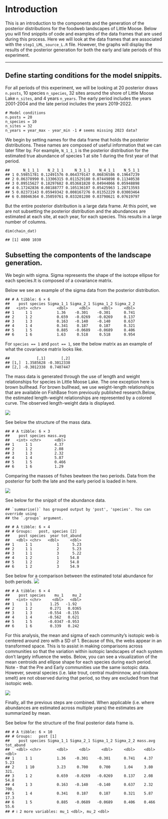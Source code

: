 # Introduction

This is an introduction to the components and the generation of the
posterior distributions for the foodweb landscapes of Little Moose.
Below you will find snippits of code and examples of the data frames
that are used during this process. Here we will look at the data frames
that are associated with the `step1_LML_source_L.R` file. However, the
graphs will display the results of the posterior generation for both the
early and late periods of this experiment.

------------------------------------------------------------------------

## Define starting conditions for the model snippits.

For all periods of this experiment, we will be looking at 20 posterior
draws `n.posts`, 10 species `n_species`, 32 sites around the shore of
Little Moose Lake `n_sites`, and 4 years `n_years`. The early period
includes the years 2001-2004 and the late period includes the years
2019-2022.

    # Model conditions
    n.posts = 20
    n_species = 10
    n_sites = 32
    n_years = year_max - year_min -1 # seems missing 2023 data?

We begin by setting names for the data frame that holds the posterior
distributions. These names are composed of useful information that we
can later filter by. For example, `N_1_1_1` is the posterior
distribution for the estimated true abundance of species 1 at site 1
during the first year of that period.

    ##      N_1_1_1    N_2_1_1     N_3_1_1    N_4_1_1    N_5_1_1
    ## 1 0.59851781 0.12491576 0.064379147 0.06836586 0.19647239
    ## 2 0.06378990 0.13306315 0.011529180 0.07449898 0.11340538
    ## 3 0.09515627 0.18297682 0.053681820 0.04944066 0.05948898
    ## 4 0.17242836 0.08188777 0.105136107 0.05425963 1.28713593
    ## 5 0.02373143 0.05949342 0.008167276 0.01352229 0.03003464
    ## 6 0.08046364 0.35059761 0.033201200 0.03798621 0.07619797

But the entire posterior distribution is a large data frame. At this
point, we are not subsetting the posterior distribution and the
abundances are estimated at each site, at each year, for each species.
This results in a large number of columns.

    dim(chain_dat)

    ## [1] 4000 1030

## Subsetting the compontents of the landscape generation.

We begin with sigma. Sigma represents the shape of the isotope ellipse
for each species.It is composed of a covariance matrix.

Below we see an example of the sigma data from the posterior
distribution.

    ## # A tibble: 6 × 6
    ##    post species Sigma_1_1 Sigma_2_1 Sigma_1_2 Sigma_2_2
    ##   <int> <chr>       <dbl>     <dbl>     <dbl>     <dbl>
    ## 1     1 1           1.36    -0.301    -0.301      0.741
    ## 2     1 2           0.659   -0.0269   -0.0269     0.137
    ## 3     1 3           0.163   -0.140    -0.140      0.637
    ## 4     1 4           0.341    0.187     0.187      0.321
    ## 5     1 5           0.885   -0.0689   -0.0689     0.406
    ## 6     1 6           1.63     0.518     0.518      0.954

For `species == 1` and `post == 1`, see the below matrix as an example
of what the covariance matrix looks like.

    ##            [,1]       [,2]
    ## [1,]  1.3585628 -0.3012338
    ## [2,] -0.3012338  0.7407447

The mass data is generated through the use of length and weight
relationships for species in Little Moose Lake. The one exception here
is brown bullhead. For brown bullhead, we use weight-length
relationships that are available on FishBase from previously published
research.Below, the estimated length-weight relationships are
represented by a colored curve. The observed length-weight data is
displayed.

![](PosteriorGeneration_files/figure-markdown_strict/unnamed-chunk-8-1.png)

See below the structure of the mass data.

    ## # A tibble: 6 × 3
    ##    post species mass.avg
    ##   <int> <chr>      <dbl>
    ## 1     1 1          4.37 
    ## 2     1 2          2.08 
    ## 3     1 3          2.32 
    ## 4     1 4          5.87 
    ## 5     1 5          0.466
    ## 6     1 6          1.29

Comparing the masses of fishes bewteen the two periods. Data from the
posterior for both the late and the early period is loaded in here.

![](PosteriorGeneration_files/figure-markdown_strict/unnamed-chunk-10-1.png)

See below for the snippit of the abundance data.

    ## `summarise()` has grouped output by 'post', 'species'. You can override using
    ## the `.groups` argument.

    ## # A tibble: 6 × 4
    ## # Groups:   post, species [2]
    ##    post species  year tot_abund
    ##   <dbl> <chr>   <dbl>     <dbl>
    ## 1     1 1           1      5.23
    ## 2     1 1           2      5.23
    ## 3     1 1           3      5.22
    ## 4     1 2           1     54.8 
    ## 5     1 2           2     54.8 
    ## 6     1 2           3     54.9

See below for a comparison between the estimated total abundance for
both periods.
![](PosteriorGeneration_files/figure-markdown_strict/unnamed-chunk-12-1.png)

    ## # A tibble: 6 × 4
    ##    post species    mu_1    mu_2
    ##   <int> <chr>     <dbl>   <dbl>
    ## 1     1 1        1.25   -1.92  
    ## 2     1 2        0.271   0.0365
    ## 3     1 3       -0.554  -0.155 
    ## 4     1 4       -0.562   0.621 
    ## 5     1 5       -0.0347 -0.953 
    ## 6     1 6        0.339   0.242

For this analysis, the mean and sigma of each community’s isotopic web
is centered around zero with a SD of 1. Because of this, the webs appear
in an transformed space. This is to assist in making comparisons across
communities so that the variation within isotopic landscapes of each
system don’t largely influence the webs. Below, you can see a
visualization of the mean centroids and ellipse shape for each species
during each period. Note - that the Pre and Early communities use the
same isotopic data. However, several species (i.e. lake trout, central
mudminnow, and rainbow smelt) are not observed during that period, so
they are excluded from that isotopic web.

![](PosteriorGeneration_files/figure-markdown_strict/unnamed-chunk-14-1.png)

Finally, all the previous steps are combined. When applicable
(i.e. where abundances are estimated across multiple years) the
estimates are summarized by mean.

See below for the structure of the final posterior data frame is.

    ## # A tibble: 6 × 10
    ## # Groups:   post [1]
    ##    post species Sigma_1_1 Sigma_2_1 Sigma_1_2 Sigma_2_2 mass.avg tot_abund
    ##   <dbl> <chr>       <dbl>     <dbl>     <dbl>     <dbl>    <dbl>     <dbl>
    ## 1     1 1           1.36    -0.301    -0.301      0.741    4.37       5.23
    ## 2     1 10          3.23     0.700     0.700      1.04     3.80     321.  
    ## 3     1 2           0.659   -0.0269   -0.0269     0.137    2.08      54.8 
    ## 4     1 3           0.163   -0.140    -0.140      0.637    2.32     700.  
    ## 5     1 4           0.341    0.187     0.187      0.321    5.87      17.3 
    ## 6     1 5           0.885   -0.0689   -0.0689     0.406    0.466     55.6 
    ## # ℹ 2 more variables: mu_1 <dbl>, mu_2 <dbl>
